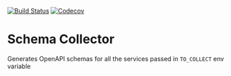 [![Build Status](https://travis-ci.org/DD-DeCaF/schema-collector.svg?branch=master)](https://travis-ci.org/DD-DeCaF/schema-collector)
[![Codecov](https://codecov.io/gh/DD-DeCaF/schema-collector/branch/master/graph/badge.svg)](https://codecov.io/gh/DD-DeCaF/schema-collector)

# Schema Collector

Generates OpenAPI schemas for all the services passed in `TO_COLLECT` env variable